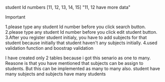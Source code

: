 student Id numbers [11, 12, 13, 14, 15]    "11, 12 have more data"

Important

1.please type any student Id number before you click search button.
2.please type any student Id number before you click edit student button.
3.After you register student initialy, you have to add subjects for that student because initially that student haven't any subjects initially.
4.used validation function and boostrap validation


I have created only 2 tables because i got this senario as one to many. Reasone is that you have mentioned that subjects can be assign to students.
But this can be implemented as many to many also. student have many subjects and subjects have many students
